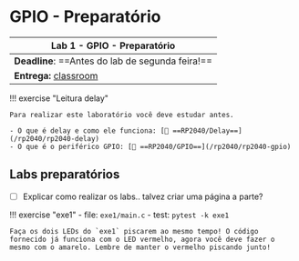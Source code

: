 # GPIO - Preparatório

| Lab 1 - GPIO - Preparatório                         |
|-----------------------------------------------------|
| **Deadline**: ==Antes do lab de segunda feira!==    |
| **Entrega:** [classroom]({{lab_pio_pre_classroom}}) |


!!! exercise "Leitura delay"

    Para realizar este laboratório você deve estudar antes.
   
    - O que é delay e como ele funciona: [📕 ==RP2040/Delay==](/rp2040/rp2040-delay)
    - O que é o periférico GPIO: [📘 ==RP2040/GPIO==](/rp2040/rp2040-gpio)
    
## Labs preparatórios

- [ ] Explicar como realizar os labs.. talvez criar uma página a parte?

!!! exercise "exe1"
    - file: `exe1/main.c`
    - test: `pytest -k exe1` 
    
    Faça os dois LEDs do `exe1` piscarem ao mesmo tempo! O código fornecido já funciona com o LED vermelho, agora você deve fazer o mesmo com o amarelo. Lembre de manter o vermelho piscando junto!
    
    

